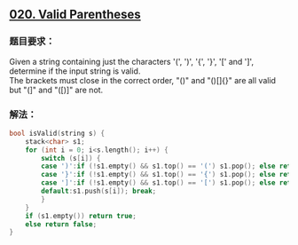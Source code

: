 ## [020. Valid Parentheses](https://leetcode.com/problems/valid-parentheses/#/description)
### 题目要求：
Given a string containing just the characters '(', ')', '{', '}', '[' and ']', determine if the input string is valid.<br>
The brackets must close in the correct order, "()" and "()[]{}" are all valid but "(]" and "([)]" are not.
### 解法：
```c
bool isValid(string s) {
	stack<char> s1;
	for (int i = 0; i<s.length(); i++) {
		switch (s[i]) {
		case ')':if (!s1.empty() && s1.top() == '(') s1.pop(); else return false; break;
		case '}':if (!s1.empty() && s1.top() == '{') s1.pop(); else return false; break;
		case ']':if (!s1.empty() && s1.top() == '[') s1.pop(); else return false; break;
		default:s1.push(s[i]); break;
		}
	}
	if (s1.empty()) return true;
	else return false;
}
```
